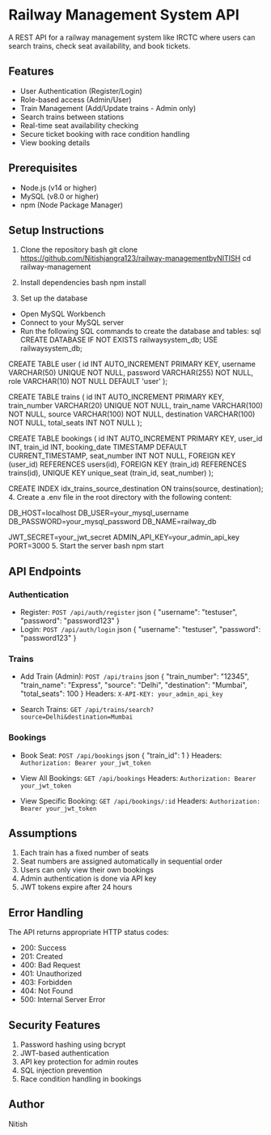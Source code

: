 # Railway Management System API

A REST API for a railway management system like IRCTC where users can search trains, check seat availability, and book tickets.

## Features

- User Authentication (Register/Login)
- Role-based access (Admin/User)
- Train Management (Add/Update trains - Admin only)
- Search trains between stations
- Real-time seat availability checking
- Secure ticket booking with race condition handling
- View booking details

## Prerequisites

- Node.js (v14 or higher)
- MySQL (v8.0 or higher)
- npm (Node Package Manager)

## Setup Instructions

1. Clone the repository
bash
git clone https://github.com/Nitishjangra123/railway-managementbyNITISH
cd railway-management


2. Install dependencies
bash
npm install
3. Set up the database
- Open MySQL Workbench
- Connect to your MySQL server
- Run the following SQL commands to create the database and tables:
sql
CREATE DATABASE IF NOT EXISTS railwaysystem_db;
USE railwaysystem_db;

CREATE TABLE user (
    id INT AUTO_INCREMENT PRIMARY KEY,
    username VARCHAR(50) UNIQUE NOT NULL,
    password VARCHAR(255) NOT NULL,
    role VARCHAR(10) NOT NULL DEFAULT 'user'
);

CREATE TABLE trains (
    id INT AUTO_INCREMENT PRIMARY KEY,
    train_number VARCHAR(20) UNIQUE NOT NULL,
    train_name VARCHAR(100) NOT NULL,
    source VARCHAR(100) NOT NULL,
    destination VARCHAR(100) NOT NULL,
    total_seats INT NOT NULL
);

CREATE TABLE bookings (
    id INT AUTO_INCREMENT PRIMARY KEY,
    user_id INT,
    train_id INT,
    booking_date TIMESTAMP DEFAULT CURRENT_TIMESTAMP,
    seat_number INT NOT NULL,
    FOREIGN KEY (user_id) REFERENCES users(id),
    FOREIGN KEY (train_id) REFERENCES trains(id),
    UNIQUE KEY unique_seat (train_id, seat_number)
);

CREATE INDEX idx_trains_source_destination ON trains(source, destination);
4. Create a .env file in the root directory with the following content:

DB_HOST=localhost
DB_USER=your_mysql_username
DB_PASSWORD=your_mysql_password
DB_NAME=railway_db

JWT_SECRET=your_jwt_secret
ADMIN_API_KEY=your_admin_api_key
PORT=3000
5. Start the server
bash
npm start
## API Endpoints

### Authentication

- Register: `POST /api/auth/register`
json
{
    "username": "testuser",
    "password": "password123"
}
- Login: `POST /api/auth/login`
json
{
    "username": "testuser",
    "password": "password123"
}
### Trains

- Add Train (Admin): `POST /api/trains`
json
{
    "train_number": "12345",
    "train_name": "Express",
    "source": "Delhi",
    "destination": "Mumbai",
    "total_seats": 100
}
Headers: `X-API-KEY: your_admin_api_key`

- Search Trains: `GET /api/trains/search?source=Delhi&destination=Mumbai`

### Bookings

- Book Seat: `POST /api/bookings`
json
{
    "train_id": 1
}
Headers: `Authorization: Bearer your_jwt_token`

- View All Bookings: `GET /api/bookings`
Headers: `Authorization: Bearer your_jwt_token`

- View Specific Booking: `GET /api/bookings/:id`
Headers: `Authorization: Bearer your_jwt_token`

## Assumptions

1. Each train has a fixed number of seats
2. Seat numbers are assigned automatically in sequential order
3. Users can only view their own bookings
4. Admin authentication is done via API key
5. JWT tokens expire after 24 hours

## Error Handling

The API returns appropriate HTTP status codes:
- 200: Success
- 201: Created
- 400: Bad Request
- 401: Unauthorized
- 403: Forbidden
- 404: Not Found
- 500: Internal Server Error

## Security Features

1. Password hashing using bcrypt
2. JWT-based authentication
3. API key protection for admin routes
4. SQL injection prevention
5. Race condition handling in bookings

## Author

Nitish
